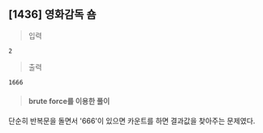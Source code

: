 ## [1436] 영화감독 숌

> 입력

	2

> 출력

	1666

> #### brute force를 이용한 풀이
단순히 반복문을 돌면서 '666'이 있으면 카운트를 하면 결과값을 찾아주는 문제였다.